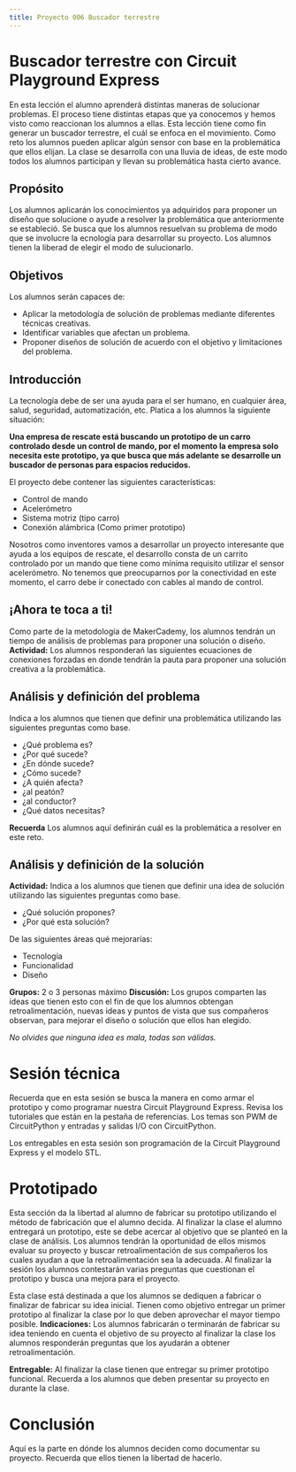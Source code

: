 ```yaml
---
title: Proyecto 006 Buscador terrestre
---
```


# Buscador terrestre con Circuit Playground Express

En esta lección el alumno aprenderá distintas maneras de solucionar problemas. El proceso tiene distintas etapas que ya conocemos y hemos visto como reaccionan los alumnos a ellas. Esta lección tiene como fin generar un buscador terrestre, el cuál se enfoca en el movimiento. Como reto los alumnos pueden aplicar algún sensor con base en la problemática que ellos elijan. La clase se desarrolla con una lluvia de ideas, de este modo todos los alumnos participan y llevan su problemática hasta cierto avance. 

## Propósito
Los alumnos aplicarán los conocimientos ya adquiridos para proponer un diseño que solucione o ayude a resolver la problemática que anteriormente se estableció. Se busca que los alumnos resuelvan su problema de modo que se involucre la ecnología para desarrollar su proyecto. Los alumnos tienen la liberad de elegir el modo de sulucionarlo.

## Objetivos
Los alumnos serán capaces de:
- Aplicar la metodología de solución de problemas mediante diferentes técnicas creativas. 
- Identificar variables que afectan un problema. 
- Proponer diseños de solución de acuerdo con el objetivo y limitaciones del problema.

## Introducción
La tecnología debe de ser una ayuda para el ser humano, en cualquier área, salud, seguridad, automatización, etc. Platica a los alumnos la siguiente situación:

**Una empresa de rescate está buscando un prototipo de un carro controlado desde un control de mando, por el momento la empresa solo necesita este prototipo, ya que busca que más adelante se desarrolle un buscador de personas para espacios reducidos.**

El proyecto debe contener las siguientes características:
- Control de mando     
- Acelerómetro      
- Sistema motriz (tipo carro)      
- Conexión alámbrica (Como primer prototipo)

Nosotros como inventores vamos a desarrollar un proyecto interesante que ayuda a los equipos de rescate, el desarrollo consta de un carrito controlado por un mando que tiene como mínima requisito utilizar el sensor acelerómetro. No tenemos que preocuparnos por la conectividad en este momento, el carro debe ir conectado con cables al mando de control.

##  ¡Ahora te toca a ti!
Como parte de la metodología de MakerCademy, los alumnos tendrán un tiempo de análisis de problemas para proponer una solución o diseño. 
**Actividad:** Los alumnos responderań las siguientes ecuaciones de conexiones forzadas en donde tendrán la pauta para proponer una solución creativa a la problemática.

## Análisis y definición del problema
 Indica a los alumnos que tienen que definir una problemática utilizando las siguientes preguntas como base. 
 - ¿Qué problema es? 
 - ¿Por qué sucede? 
 - ¿En dónde sucede? 
 - ¿Cómo sucede? 
 - ¿A quién afecta? 
 - ¿al peatón? 
 - ¿al conductor? 
 - ¿Qué datos necesitas?

**Recuerda** Los alumnos aquí definirán cuál es la problemática a resolver en este reto.

## Análisis y definición de la solución
**Actividad:** Indica a los alumnos que tienen que definir una idea de solución utilizando las siguientes preguntas como base. 
- ¿Qué solución propones?
- ¿Por qué esta solución?   

De las siguientes áreas qué mejorarías:      
- Tecnología      
- Funcionalidad      
- Diseño

**Grupos:** 2 o 3 personas máximo
**Discusión:** Los grupos comparten las ideas que tienen esto con el fin de que los alumnos obtengan retroalimentación, nuevas ideas y puntos de vista que sus compañeros observan, para mejorar el diseño o solución que ellos han elegido.

*No olvides que ninguna idea es mala, todas son válidas.*

# Sesión técnica
Recuerda que en esta sesión se busca la manera en como armar el prototipo y como programar nuestra Circuit Playground Express. Revisa los tutoriales que están en la pestaña de referencias. Los temas son PWM de CircuitPython y entradas y salidas I/O con CircuitPython.

Los entregables en esta sesión son programación de la Circuit Playground Express y el modelo STL.

# Prototipado

Esta sección da la libertad al alumno de fabricar su prototipo utilizando el método de fabricación que el alumno decida. Al finalizar la clase el alumno entregará un prototipo, este se debe acercar al objetivo que se planteó en la clase de análisis. Los alumnos tendrán la oportunidad de ellos mismos evaluar su proyecto y buscar retroalimentación de sus compañeros los cuales ayudan a que la retroalimentación sea la adecuada. Al finalizar la sesión los alumnos contestarán varias preguntas que cuestionan el prototipo y busca una mejora para el proyecto.

Esta clase está destinada a que los alumnos se dediquen a fabricar o finalizar de fabricar su idea inicial. Tienen como objetivo entregar un primer prototipo al finalizar la clase por lo que deben aprovechar el mayor tiempo posible.
**Indicaciones:** Los alumnos fabricarán o terminarán de fabricar su idea teniendo en cuenta el objetivo de su proyecto al finalizar la clase los alumnos responderán preguntas que los ayudarán a obtener retroalimentación.


**Entregable:** Al finalizar la clase tienen que entregar su primer prototipo funcional.
Recuerda a los alumnos que deben presentar su proyecto en durante la clase.

# Conclusión
Aquí es la parte en dónde los alumnos deciden como documentar su proyecto. Recuerda que ellos tienen la libertad de hacerlo.
